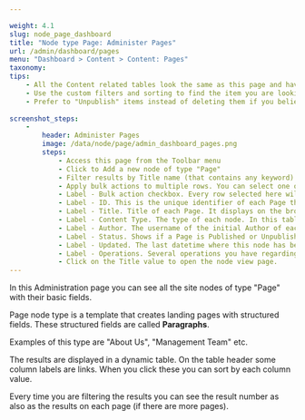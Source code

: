```yaml
---

weight: 4.1
slug: node_page_dashboard
title: "Node type Page: Administer Pages"
url: /admin/dashboard/pages
menu: "Dashboard > Content > Content: Pages"
taxonomy: 
tips:
    - All the Content related tables look the same as this page and have similar functionality and options. Learn once, use everywhere. 
    - Use the custom filters and sorting to find the item you are looking for.
    - Prefer to "Unpublish" items instead of deleting them if you believe that they contain useful data or may need them again in the future. 
    
screenshot_steps:
    -
        header: Administer Pages
        image: /data/node/page/admin_dashboard_pages.png
        steps:
            - Access this page from the Toolbar menu
            - Click to Add a new node of type "Page"
            - Filter results by Title name (that contains any keyword) or by Published status
            - Apply bulk actions to multiple rows. You can select one or multiple rows to apply the action with the checkbox on the left. Then click the "Apply to selected items" button. Allowed actions are "Publish" and "Unpublish".
            - Label - Bulk action checkbox. Every row selected here will be available for the bulk action.
            - Label - ID. This is the unique identifier of each Page that is created by Drupal (incrementally) when you create a new Page. You can use this for unique reference. ID cannot change upon creation.
            - Label - Title. Title of each Page. It displays on the browser title as also as on the header of each page view. 
            - Label - Content Type. The type of each node. In this table all the nodes are of type "Page" but there may be other tables that display mixed types.
            - Label - Author. The username of the initial Author of each Page.
            - Label - Status. Shows if a Page is Published or Unpublished. Rows with Unpublished items do have a light red background for visual separation. Unpublished nodes are hidden in menus and do not appear for the anonymous users.
            - Label - Updated. The last datetime where this node has been saved in the database.
            - Label - Operations. Several operations you have regarding this node. Click the dropdown list to select an operation. Available operations here are "Edit", "Replicate" (clone the node with all its field values but without the menu entry) and "Delete".
            - Click on the Title value to open the node view page.                       
---
```


In this Administration page you can see all the site nodes of type "Page" with their basic fields.

Page node type is a template that creates landing pages with structured fields. 
These structured fields are called **Paragraphs**.

Examples of this type are "About Us", "Management Team" etc.

The results are displayed in a dynamic table. On the table header some column labels are links. When you click these you can 
sort by each column value.

Every time you are filtering the results you can see the result number as also as the results on each page 
(if there are more pages).

